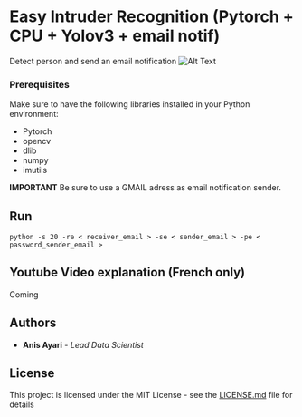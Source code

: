 # Easy Intruder Recognition (Pytorch + CPU + Yolov3 + email notif)

Detect person and send an email notification
![Alt Text](readme.gif)


### Prerequisites

Make sure to have the following libraries installed in your Python environment:

- Pytorch
- opencv
- dlib
- numpy
- imutils

**IMPORTANT** Be sure to use a GMAIL adress as email notification sender.

## Run
```
python -s 20 -re < receiver_email > -se < sender_email > -pe < password_sender_email >
```
## Youtube Video explanation (French only)
 Coming

## Authors

* **Anis Ayari** - *Lead Data Scientist* 

## License

This project is licensed under the MIT License - see the [LICENSE.md](LICENSE.md) file for details